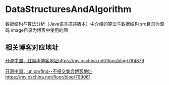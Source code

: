 # DataStructuresAndAlgorithm
数据结构与算法分析（Java语言描述版本）中介绍的算法与数据结构
src目录为源码
image目录为博客中使用的图
## 相关博客对应地址
[开源中国，红黑树博客地址https://my.oschina.net/floor/blog/794879](https://my.oschina.net/floor/blog/794879)

[开源中国，union/find--不相交集合博客地址https://my.oschina.net/floor/blog/799061](https://my.oschina.net/floor/blog/799061)
